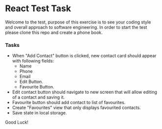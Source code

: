 React Test Task
===

Welcome to the test, purpose of this exercise is to see your coding style and overall approach
to software engineering. In order to start the test please
clone this repo and create a phone book.

### Tasks

   * When "Add Contact" button is clicked, new contact card should appear with following fields:
     * Name
     * Phone
     * Email
     * Edit Button.
     * Favourite Button.
   * Edit contact button should navigate to new screen that will allow editing of a contact and saving it.
   * Favourite button should add contact to list of favourites.
   * Create "Favourites" view that only displays favourited contacts.
   * Save state in local storage.

Good Luck!
